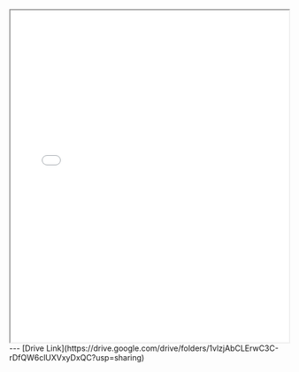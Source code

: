 <iframe src="DiseasePredictionReport.pdf" width="100%" height="600px"></iframe>
---
[Drive Link](https://drive.google.com/drive/folders/1vlzjAbCLErwC3C-rDfQW6clUXVxyDxQC?usp=sharing)